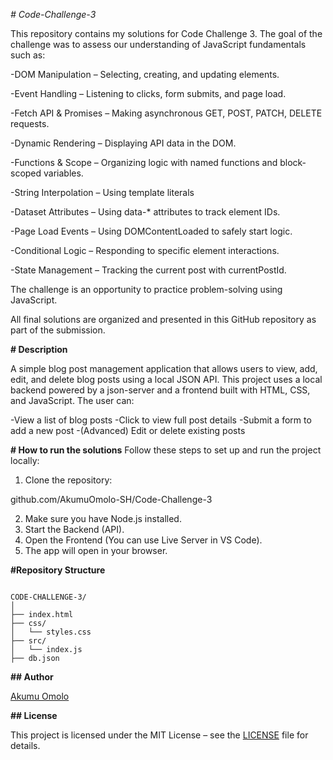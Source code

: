 *# Code-Challenge-3*

This repository contains my solutions for Code Challenge 3. The goal of the challenge was to assess our understanding of JavaScript fundamentals such as: 

-DOM Manipulation – Selecting, creating, and updating elements.

-Event Handling – Listening to clicks, form submits, and page load.

-Fetch API & Promises – Making asynchronous GET, POST, PATCH, DELETE requests.

-Dynamic Rendering – Displaying API data in the DOM.

-Functions & Scope – Organizing logic with named functions and block-scoped variables.

-String Interpolation – Using template literals

-Dataset Attributes – Using data-* attributes to track element IDs.

-Page Load Events – Using DOMContentLoaded to safely start logic.

-Conditional Logic – Responding to specific element interactions.

-State Management – Tracking the current post with currentPostId.


The challenge is an opportunity to practice problem-solving using JavaScript.

All final solutions are organized and presented in this GitHub repository as part of the submission.

**# Description**

A simple blog post management application that allows users to view, add, edit, and delete blog posts using a local JSON API. 
This project uses a local backend powered by a json-server and a frontend built with HTML, CSS, and  JavaScript. The user can:

-View a list of blog posts
-Click to view full post details
-Submit a form to add a new post
-(Advanced) Edit or delete existing posts


**# How to run the solutions**
Follow these steps to set up and run the project locally:

1. Clone the repository:

github.com/AkumuOmolo-SH/Code-Challenge-3

2. Make sure you have Node.js installed.
3. Start the Backend (API).
4. Open the Frontend (You can use Live Server in VS Code).
5. The app will open in your browser.

**#Repository Structure**
```

CODE-CHALLENGE-3/
│
├── index.html
├── css/
│   └── styles.css
├── src/
│   └── index.js
├── db.json

```

**## Author**

[Akumu Omolo](https://github.com/AkumuOmolo-SH)

**## License**

This project is licensed under the MIT License – see the [LICENSE](LICENSE) file for details.
